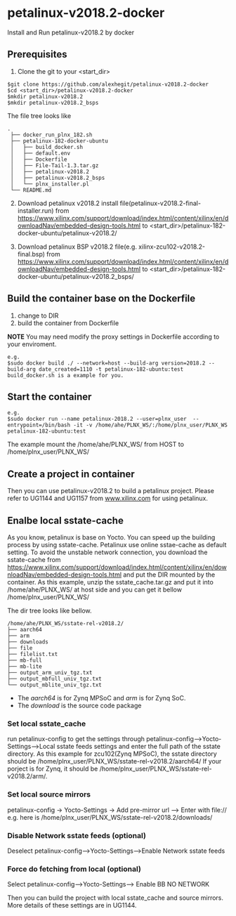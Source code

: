 # petalinux-v2018.2-docker
Install and Run petalinux-v2018.2 by docker


## Prerequisites
1. Clone the git to your <start_dir>
  ```
  $git clone https://github.com/alexhegit/petalinux-v2018.2-docker
  $cd <start_dir>/petalinux-v2018.2-docker
  $mkdir petalinux-v2018.2
  $mkdir petalinux-v2018.2_bsps
  ```
  
  The file tree looks like 
 ```
 .
  ├── docker_run_plnx_182.sh
  ├── petalinux-182-docker-ubuntu
  │   ├── build_docker.sh
  │   ├── default.env
  │   ├── Dockerfile
  │   ├── File-Tail-1.3.tar.gz
  │   ├── petalinux-v2018.2
  │   ├── petalinux-v2018.2_bsps
  │   └── plnx_installer.pl
  └── README.md
```

2. Download petalinux v2018.2 install file(petalinux-v2018.2-final-installer.run) from https://www.xilinx.com/support/download/index.html/content/xilinx/en/downloadNav/embedded-design-tools.html to <start_dir>/petalinux-182-docker-ubuntu/petalinux-v2018.2/

3. Download petalinux BSP v2018.2 file(e.g. xilinx-zcu102-v2018.2-final.bsp) from https://www.xilinx.com/support/download/index.html/content/xilinx/en/downloadNav/embedded-design-tools.html to <start_dir>/petalinux-182-docker-ubuntu/petalinux-v2018.2_bsps/

## Build the container base on the Dockerfile
1. change to DIR 
2. build the container from Dockerfile

**NOTE**
You may need modify the proxy settings in Dockerfile according to your enviroment.

```
e.g.
$sudo docker build ./ --network=host --build-arg version=2018.2 --build-arg date_created=1110 -t petalinux-182-ubuntu:test
build_docker.sh is a example for you.
```
## Start the container
```
e.g.
$sudo docker run --name petalinux-2018.2 --user=plnx_user  --entrypoint=/bin/bash -it -v /home/ahe/PLNX_WS/:/home/plnx_user/PLNX_WS petalinux-182-ubuntu:test
```
The example mount the /home/ahe/PLNX_WS/ from HOST to /home/plnx_user/PLNX_WS/

## Create a project in container
Then you can use petalinux-v2018.2 to build a petalinux project. 
Please refer to UG1144 and UG1157 from www.xilinx.com for using petalinux.

## Enalbe local sstate-cache
As you know, petalinux is base on Yocto. You can speed up the building process by using sstate-cache. Petalinux use online sstae-cache as default setting. To avoid the unstable network connection, you download the sstate-cache from  https://www.xilinx.com/support/download/index.html/content/xilinx/en/downloadNav/embedded-design-tools.html and put the DIR mounted by the container. As this example, unzip the sstate_cache.tar.gz and put it into /home/ahe/PLNX_WS/ at host side and you can get it bellow /home/plnx_user/PLNX_WS/

The dir tree looks like bellow.
```
/home/ahe/PLNX_WS/sstate-rel-v2018.2/
├── aarch64
├── arm
├── downloads
├── file
├── filelist.txt
├── mb-full
├── mb-lite
├── output_arm_univ_tgz.txt
├── output_mbfull_univ_tgz.txt
└── output_mblite_univ_tgz.txt
```
- The *aarch64* is for Zynq MPSoC and *arm* is for Zynq SoC. 
- The *download* is the source code package

### Set local sstate_cache
run petalinux-config to get the settings through petalinux-config-->Yocto-Settings-->Local sstate feeds
settings and enter the full path of the sstate directory. 
As this example for zcu102(Zynq MPSoC), the sstate directory should be /home/plnx_user/PLNX_WS/sstate-rel-v2018.2/aarch64/
If your porject is for Zynq, it should be /home/plnx_user/PLNX_WS/sstate-rel-v2018.2/arm/.

### Set local source mirrors
petalinux-config -> Yocto-Settings -> Add pre-mirror url -->
Enter with file://<path of source>   
e.g. here is /home/plnx_user/PLNX_WS/sstate-rel-v2018.2/downloads/

### Disable Network sstate feeds (optional)
Deselect petalinux-config-->Yocto-Settings-->Enable Network sstate feeds

### Force do fetching from local (optional)
Select petalinux-config-->Yocto-Settings--> Enable BB NO NETWORK


Then you can build the project with local sstate_cache and source mirrors. More details of these settings are in UG1144.
